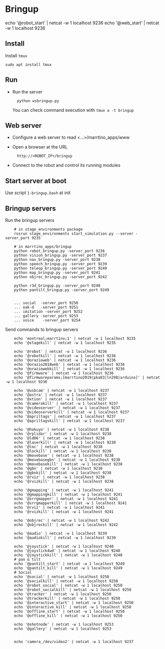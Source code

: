 # Bringup #

echo '@robot_start' | netcat -w 1 localhost 9236
echo '@web_start' | netcat -w 1 localhost 9236
## Install ##

Install ```tmux```

    sudo apt install tmux


## Run

* Run the server

        python wsbringup.py

    You can check command execution with ```tmux a -t bringup```

## Web server

* Configure a web server to read <...>/marrtino_apps/www

* Open a browser at the URL

        http://<ROBOT_IP>/bringup

* Connect to the robot and control its running modules


## Start server at boot

Use script ```1-bringup.bash``` at init


## Bringup servers

Run the bringup servers

        # in stage_environments package
        rosrun stage_environments start_simulation.py --server -server_port 9235

        # in marrtino_apps/bringup
        python robot_bringup.py -server_port 9236
        python vision_bringup.py -server_port 9237
        python nav_bringup.py -server_port 9238
        python speech_bringup.py -server_port 9239
        python teleop_bringup.py -server_port 9240
        python map_bringup.py -server_port 9241
        python objrec_bringup.py -server_port 9242

        python r3d_bringup.py -server_port 9248 
        python pantilt_bringup.py -server_port 9249
        

        ... social  -server_port 9250
        ... oak-d   -server_port 9251
        ... imitation -server_port 9252 
        ... gallery -server_port 9253
        ... voice    -server_port 9254

Send commands to bringup servers

        echo 'montreal;marrtino;1' | netcat -w 1 localhost 9235
        echo '@stagekill' | netcat -w 1 localhost 9235

        echo '@robot' | netcat -w 1 localhost 9236
        echo '@robotkill' | netcat -w 1 localhost 9236
        echo '@orazioweb' | netcat -w 1 localhost 9236
        echo '@orazio2018web' | netcat -w 1 localhost 9236
        echo '@oraziowebkill' | netcat -w 1 localhost 9236
        echo '@firmware' | netcat -w 1 localhost 9236
        echo '@firmwareparams;[marrtino2019|pka03|ln298|arduino]' | netcat -w 1 localhost 9236

        echo '@usbcam' | netcat -w 1 localhost 9237
        echo '@astra' | netcat -w 1 localhost 9237
        echo '@xtion' | netcat -w 1 localhost 9237
        echo '@camerakill' | netcat -w 1 localhost 9237
        echo '@videoserver' | netcat -w 1 localhost 9237
        echo '@videoserverkill' | netcat -w 1 localhost 9237
        echo '@apriltags' | netcat -w 1 localhost 9237
        echo '@apriltagskill' | netcat -w 1 localhost 9237

        echo '@hokuyo' | netcat -w 1 localhost 9238
        echo '@rplidar' | netcat -w 1 localhost 9238
        echo '@ld06' | netcat -w 1 localhost 9238
        echo '@laserkill' | netcat -w 1 localhost 9238
        echo '@loc' | netcat -w 1 localhost 9238
        echo '@lockill' | netcat -w 1 localhost 9238
        echo '@movebase' | netcat -w 1 localhost 9238
        echo '@movebasegbn' | netcat -w 1 localhost 9238
        echo '@movebasekill' | netcat -w 1 localhost 9238
        echo '@gbn' | netcat -w 1 localhost 9238
        echo '@gbnkill' | netcat -w 1 localhost 9238
        echo '@rviz' | netcat -w 1 localhost 9238
        echo '@rvizkill' | netcat -w 1 localhost 9238

        echo '@gmapping' | netcat -w 1 localhost 9241
        echo '@gmappingkill' | netcat -w 1 localhost 9241
        echo '@srrgmapper' | netcat -w 1 localhost 9241
        echo '@srrgmapperkill' | netcat -w 1 localhost 9241
        echo '@rviz' | netcat -w 1 localhost 9241
        echo '@rvizkill' | netcat -w 1 localhost 9241

        echo '@objrec' | netcat -w 1 localhost 9242
        echo '@objreckill' | netcat -w 1 localhost 9242

        echo '@audio' | netcat -w 1 localhost 9239
        echo '@audiokill' | netcat -w 1 localhost 9239

        echo '@joystick' | netcat -w 1 localhost 9240
        echo '@joystick4wd' | netcat -w 1 localhost 9240
        echo '@joystickkill' | netcat -w 1 localhost 9240
        # pan & tilt
        echo '@pantilt_start' | netcat -w 1 localhost 9249
        echo '@pantilt_kill' | netcat -w 1 localhost 9249
        # Social 
        echo '@social' | netcat -w 1 localhost 9250
        echo '@socialkill' | netcat -w 1 localhost 9250
        echo '@robot_social' | netcat -w 1 localhost 9250
        echo '@robot_socialkill' | netcat -w 1 localhost 9250
        echo '@tracker' | netcat -w 1 localhost 9250 
        echo '@trackerkill' | netcat -w 1 localhost 9250
        echo '@interactive_start' | netcat -w 1 localhost 9250
        echo '@interactive_kill' | netcat -w 1 localhost 9250
        echo '@offline_start' | netcat -w 1 localhost 9250
        echo '@offline_kill' | netcat -w 1 localhost 9250

        echo '@shotnode' | netcat -w 1 localhost 9253
        echo '@gallery' | netcat -w 1 localhost 9253
        

        echo 'camera_/dev/video2' | netcat -w 1 localhost 9237
 
